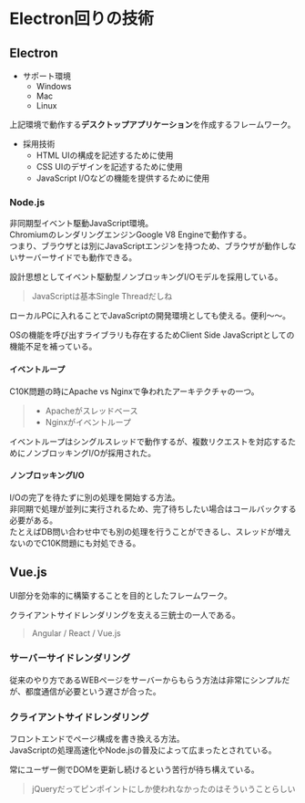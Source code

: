 # Electron回りの技術

## Electron

- サポート環境
  - Windows
  - Mac
  - Linux

上記環境で動作する**デスクトップアプリケーション**を作成するフレームワーク。  

- 採用技術
  - HTML  UIの構成を記述するために使用
  - CSS  UIのデザインを記述するために使用
  - JavaScript  I/Oなどの機能を提供するために使用

### Node.js

非同期型イベント駆動JavaScript環境。  
ChromiumのレンダリングエンジンGoogle V8 Engineで動作する。  
つまり、ブラウザとは別にJavaScriptエンジンを持つため、ブラウザが動作しないサーバーサイドでも動作できる。

設計思想としてイベント駆動型ノンブロッキングI/Oモデルを採用している。  

> JavaScriptは基本Single Threadだしね

ローカルPCに入れることでJavaScriptの開発環境としても使える。便利～～。  

OSの機能を呼び出すライブラリも存在するためClient Side JavaScriptとしての機能不足を補っている。

#### イベントループ

C10K問題の時にApache vs Nginxで争われたアーキテクチャの一つ。

> - Apacheがスレッドベース
> - Nginxがイベントループ

イベントループはシングルスレッドで動作するが、複数リクエストを対応するためにノンブロッキングI/Oが採用された。

#### ノンブロッキングI/O

I/Oの完了を待たずに別の処理を開始する方法。  
非同期で処理が並列に実行されるため、完了待ちしたい場合はコールバックする必要がある。  
たとえばDB問い合わせ中でも別の処理を行うことができるし、スレッドが増えないのでC10K問題にも対処できる。

## Vue.js

UI部分を効率的に構築することを目的としたフレームワーク。

クライアントサイドレンダリングを支える三銃士の一人である。  

> Angular / React / Vue.js

### サーバーサイドレンダリング

従来のやり方であるWEBページをサーバーからもらう方法は非常にシンプルだが、都度通信が必要という遅さが合った。  

### クライアントサイドレンダリング

フロントエンドでページ構成を書き換える方法。  
JavaScriptの処理高速化やNode.jsの普及によって広まったとされている。

常にユーザー側でDOMを更新し続けるという苦行が待ち構えている。

> jQueryだってピンポイントにしか使われなかったのはそういうことらしい
